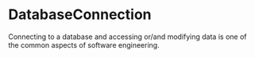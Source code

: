 # DatabaseConnection
Connecting to a database and accessing or/and modifying data is one of the common aspects of software engineering.
